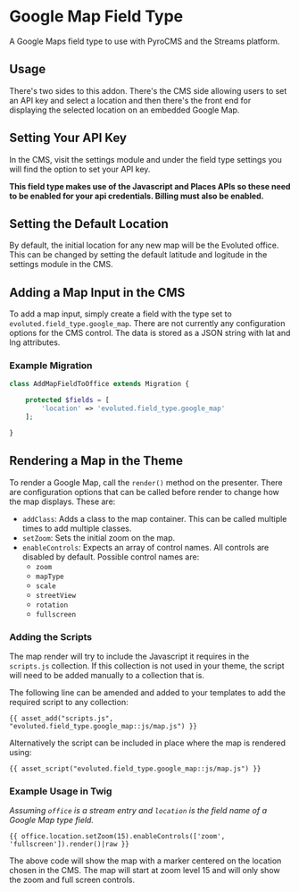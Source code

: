 # Google Map Field Type

A Google Maps field type to use with PyroCMS and the Streams platform.

## Usage

There's two sides to this addon. There's the CMS side allowing users to set an API key and select a location and then there's the front end for displaying the selected location on an embedded Google Map.

## Setting Your API Key
In the CMS, visit the settings module and under the field type settings you will find the option to set your API key. 

**This field type makes use of the Javascript and Places APIs so these need to be enabled for your api credentials. Billing must also be enabled.**

## Setting the Default Location
By default, the initial location for any new map will be the Evoluted office. This can be changed by setting the default latitude and logitude in the settings module in the CMS. 

## Adding a Map Input in the CMS
To add a map input, simply create a field with the type set to `evoluted.field_type.google_map`. There are not currently any configuration options for the CMS control. The data is stored as a JSON string with lat and lng attributes.

### Example Migration

```php
class AddMapFieldToOffice extends Migration {

    protected $fields = [
        'location' => 'evoluted.field_type.google_map'
    ];

}
```

## Rendering a Map in the Theme
To render a Google Map, call the `render()` method on the presenter. There are configuration options that can be called before render to change how the map displays. These are:

- `addClass`: Adds a class to the map container. This can be called multiple times to add multiple classes.
- `setZoom`: Sets the initial zoom on the map.
- `enableControls`: Expects an array of control names. All controls are disabled by default. Possible control names are:
  - `zoom`
  - `mapType`
  - `scale`
  - `streetView`
  - `rotation`
  - `fullscreen`

### Adding the Scripts
The map render will try to include the Javascript it requires in the `scripts.js` collection. If this collection is not used in your theme, the script will need to be added manually to a collection that is. 

The following line can be amended and added to your templates to add the required script to any collection:

```twig
{{ asset_add("scripts.js", "evoluted.field_type.google_map::js/map.js") }}
```

Alternatively the script can be included in place where the map is rendered using:

```twig
{{ asset_script("evoluted.field_type.google_map::js/map.js") }}
```

### Example Usage in Twig

_Assuming `office` is a stream entry and `location` is the field name of a Google Map type field._

```twig
{{ office.location.setZoom(15).enableControls(['zoom', 'fullscreen']).render()|raw }}
```

The above code will show the map with a marker centered on the location chosen in the CMS. The map will start at zoom level 15 and will only show the zoom and full screen controls.